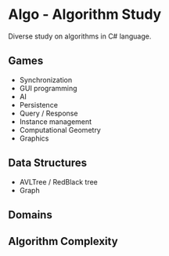 # Algo - Algorithm Study

Diverse study on algorithms in C# language.

## Games

- Synchronization
- GUI programming
- AI
- Persistence
- Query / Response
- Instance management
- Computational Geometry
- Graphics

## Data Structures

- AVLTree / RedBlack tree
- Graph

## Domains


## Algorithm Complexity
